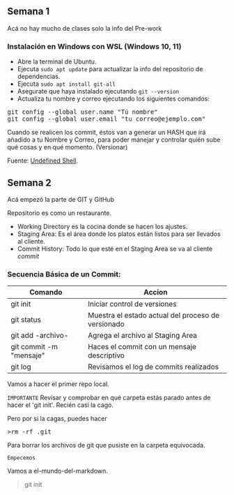 ## Semana 1

Acá no hay mucho de clases solo la info del Pre-work

### Instalación en Windows con WSL (Windows 10, 11)
- Abre la terminal de Ubuntu.
- Ejecuta `sudo apt update` para actualizar la info del repositorio de dependencias.
- Ejecuta `sudo apt install git-all`
- Asegurate que haya instalado ejecutando `git --version`
- Actualiza tu nombre y correo ejecutando los siguientes comandos:

<pre>
git config --global user.name "Tú nombre"
git config --global user.email "tu_correo@ejemplo.com"
</pre>

Cuando se realicen los commit, éstos van a generar un HASH que irá añadido a tu Nombre y Correo, para poder manejar y controlar quién sube qué cosas y en qué momento. (Versionar)

Fuente: [Undefined Shell](https://undefinedshell.notion.site/2-Instalar-Git-2a65a86fc7d648cb83aaeb7ef2743d8c).

## Semana 2

Acá empezó la parte de GIT y GitHub

Repositorio es como un restaurante.

- Working Directory es la cocina donde se hacen los ajustes.
- Staging Area: Es el área donde los platos están listos para ser llevados al cliente.
- Commit History: Todo lo que esté en el Staging Area se va al cliente *commit*

### Secuencia Básica de un Commit:

| Comando | Accion |
|-|-|
| git init| Iniciar control de versiones |
| git status | Muestra el estado actual del proceso de versionado |
| git add -archivo- | Agrega el archivo al Staging Area | 
| git commit -m "mensaje" | Haces el commit con un mensaje descriptivo |
| git log | Revisamos  el log de commits realizados | 

Vamos a hacer el primer repo local.

`IMPORTANTE`
Revisar y comprobar en qué carpeta estás parado antes de hacer el 'git init'. Recién casi la cago.

Pero por si la cagas, puedes hacer 
<pre>
>rm -rf .git
</pre>

Para borrar los archivos de git que pusiste en la carpeta equivocada.

`Empecemos`

Vamos a el-mundo-del-markdown.
>git init

